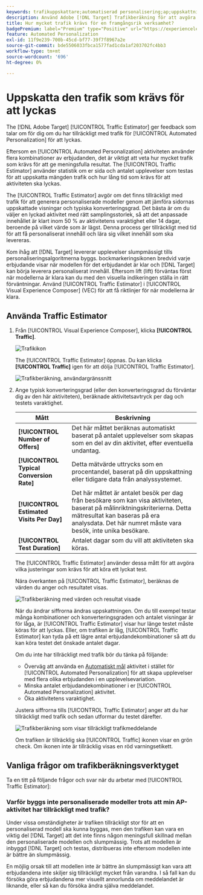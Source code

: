```yaml
---
keywords: trafikuppskattare;automatiserad personalisering;ap;uppskattning av trafik;automål
description: Använd Adobe [!DNL Target] Trafikberäkning för att avgöra om du har tillräckligt med trafik för att din Automated Personalization-aktivitet ska lyckas.
title: Hur mycket trafik krävs för en framgångsrik verksamhet?
badgePremium: label="Premium" type="Positive" url="https://experienceleague.adobe.com/docs/target/using/introduction/intro.html?lang=en#premium newtab=true" tooltip="See what's included in Target Premium."
feature: Automated Personalization
exl-id: 11f9e239-700b-45cd-bf77-39f7f8967a2e
source-git-commit: bde5506033fbca1577fad1cda1af203702fc4bb3
workflow-type: tm+mt
source-wordcount: '696'
ht-degree: 0%

---
```


# Uppskatta den trafik som krävs för att lyckas

The [!DNL Adobe Target] [!UICONTROL Traffic Estimator] ger feedback som talar om för dig om du har tillräckligt med trafik för [!UICONTROL Automated Personalization] för att lyckas.

Eftersom en [!UICONTROL Automated Personalization] aktiviteten använder flera kombinationer av erbjudanden, det är viktigt att veta hur mycket trafik som krävs för att ge meningsfulla resultat. The [!UICONTROL Traffic Estimator] använder statistik om er sida och antalet upplevelser som testas för att uppskatta mängden trafik och hur lång tid som krävs för att aktiviteten ska lyckas.

The [!UICONTROL Traffic Estimator] avgör om det finns tillräckligt med trafik för att generera personaliserade modeller genom att jämföra sidornas uppskattade visningar och typiska konverteringsgrad. Det bästa är om du väljer en lyckad aktivitet med rätt samplingsstorlek, så att det anpassade innehållet är klart inom 50 % av aktivitetens varaktighet eller 14 dagar, beroende på vilket värde som är lägst. Denna process ger tillräckligt med tid för att få personaliserat innehåll och lära sig vilket innehåll som ska levereras.

Kom ihåg att [!DNL Target] levererar upplevelser slumpmässigt tills personaliseringsalgoritmerna byggs. bockmarkeringsikonen bredvid varje erbjudande visar när modellen för det erbjudandet är klar och [!DNL Target] kan börja leverera personaliserat innehåll. Eftersom lift (lift) förväntas först när modellerna är klara kan du med den visuella indikeringen ställa in rätt förväntningar. Använd [!UICONTROL Traffic Estimator] i [!UICONTROL Visual Experience Composer] (VEC) för att få riktlinjer för när modellerna är klara.

## Använda Traffic Estimator

1. Från [!UICONTROL Visual Experience Composer], klicka **[!UICONTROL Traffic]**.

   ![Trafikikon](/help/main/c-activities/t-automated-personalization/assets/icon-traffic.png)

   The [!UICONTROL Traffic Estimator] öppnas. Du kan klicka **[!UICONTROL Traffic]** igen för att dölja [!UICONTROL Traffic Estimator].

   ![Trafikberäkning, användargränssnitt](assets/ap_est.png)

1. Ange typisk konverteringsgrad (eller den konverteringsgrad du förväntar dig av den här aktiviteten), beräknade aktivitetsavtryck per dag och testets varaktighet.

   | Mått | Beskrivning |
   | --- | --- |
   | **[!UICONTROL Number of Offers]** | Det här måttet beräknas automatiskt baserat på antalet upplevelser som skapas som en del av din aktivitet, efter eventuella undantag. |
   | **[!UICONTROL Typical Conversion Rate]** | Detta mätvärde uttrycks som en procentandel, baserat på din uppskattning eller tidigare data från analyssystemet. |
   | **[!UICONTROL Estimated Visits Per Day]** | Det här måttet är antalet besök per dag från besökare som kan visa aktiviteten, baserat på målinriktningskriterierna. Detta mätresultat kan baseras på era analysdata. Det här numret måste vara besök, inte unika besökare. |
   | **[!UICONTROL Test Duration]** | Antalet dagar som du vill att aktiviteten ska köras. |

   The [!UICONTROL Traffic Estimator] använder dessa mått för att avgöra vilka justeringar som krävs för att köra ett lyckat test.

   Nära överkanten på [!UICONTROL Traffic Estimator], beräknas de värden du anger och resultatet visas.

   ![Trafikberäkning med värden och resultat visade](assets/ap_est_no.png)

   När du ändrar siffrorna ändras uppskattningen. Om du till exempel testar många kombinationer och konverteringsgraden och antalet visningar är för låga, är [!UICONTROL Traffic Estimator] visar hur länge testet måste köras för att lyckas. Eller, om trafiken är låg, [!UICONTROL Traffic Estimator] kan tyda på ett lägre antal erbjudandekombinationer så att du kan köra testet det önskade antalet dagar.

   Om du inte har tillräckligt med trafik bör du tänka på följande:

   * Överväg att använda en [Automatiskt mål](/help/main/c-activities/auto-target/auto-target-to-optimize.md) aktivitet i stället för [!UICONTROL Automated Personalization] för att skapa upplevelser med flera olika erbjudanden i en upplevelsevariation.
   * Minska antalet erbjudandekombinationer i er [!UICONTROL Automated Personalization] aktivitet.
   * Öka aktivitetens varaktighet.

   Justera siffrorna tills [!UICONTROL Traffic Estimator] anger att du har tillräckligt med trafik och sedan utformar du testet därefter.

   ![Trafikberäkning som visar tillräckligt trafikmeddelande](assets/ap_est_yes.png)

   Om trafiken är tillräcklig ska [!UICONTROL Traffic] ikonen visar en grön check. Om ikonen inte är tillräcklig visas en röd varningsetikett.

## Vanliga frågor om trafikberäkningsverktyget

Ta en titt på följande frågor och svar när du arbetar med [!UICONTROL Traffic Estimator]:

### Varför byggs inte personaliserade modeller trots att min AP-aktivitet har tillräckligt med trafik?

Under vissa omständigheter är trafiken tillräckligt stor för att en personaliserad modell ska kunna byggas, men den trafiken kan vara en viktig del [!DNL Target] att det inte finns någon meningsfull skillnad mellan den personaliserade modellen och slumpmässig. Trots att modellen är inbyggd [!DNL Target] och testas, distribueras inte eftersom modellen inte är bättre än slumpmässig.

En möjlig orsak till att modellen inte är bättre än slumpmässigt kan vara att erbjudandena inte skiljer sig tillräckligt mycket från varandra. I så fall kan du försöka göra erbjudandena mer visuellt annorlunda om meddelandet är liknande, eller så kan du försöka ändra själva meddelandet.
